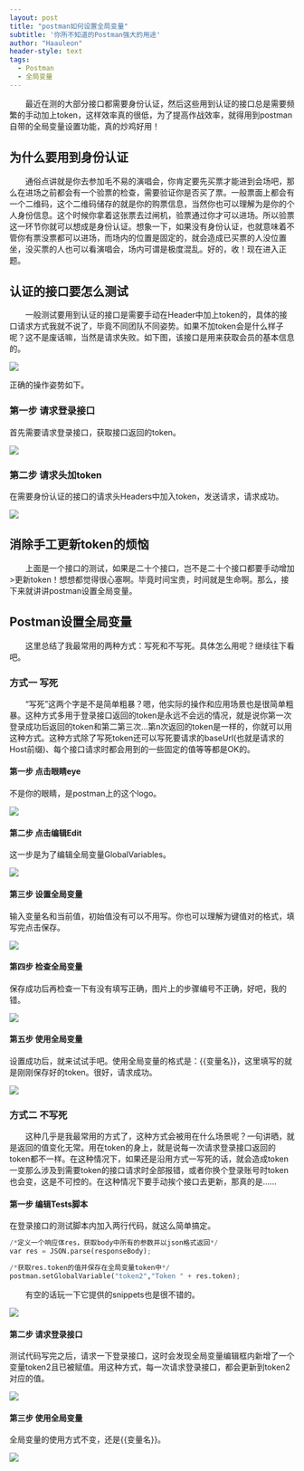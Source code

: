 ```yaml
---
layout: post
title: "postman如何设置全局变量"
subtitle: '你所不知道的Postman强大的用途'
author: "Haauleon"
header-style: text
tags:
  - Postman
  - 全局变量
---
```


&emsp;&emsp;最近在测的大部分接口都需要身份认证，然后这些用到认证的接口总是需要频繁的手动加上token，这样效率真的很低，为了提高作战效率，就得用到postman自带的全局变量设置功能，真的炒鸡好用！




## 为什么要用到身份认证
&emsp;&emsp;通俗点讲就是你去参加毛不易的演唱会，你肯定要先买票才能进到会场吧，那么在进场之前都会有一个验票的检查，需要验证你是否买了票。一般票面上都会有一个二维码，这个二维码储存的就是你的购票信息，当然你也可以理解为是你的个人身份信息。这个时候你拿着这张票去过闸机，验票通过你才可以进场。所以验票这一环节你就可以想成是身份认证。想象一下，如果没有身份认证，也就意味着不管你有票没票都可以进场，而场内的位置是固定的，就会造成已买票的人没位置坐，没买票的人也可以看演唱会，场内可谓是极度混乱。好的，收！现在进入正题。

## 认证的接口要怎么测试
&emsp;&emsp;一般测试要用到认证的接口是需要手动在Header中加上token的，具体的接口请求方式我就不说了，毕竟不同团队不同姿势。如果不加token会是什么样子呢？这不是废话嘛，当然是请求失败。如下图，该接口是用来获取会员的基本信息的。                

![](\img\in-post\2019-04-16-PostmanToken\1.jpg)         

正确的操作姿势如下。

### 第一步 请求登录接口
首先需要请求登录接口，获取接口返回的token。        

![](\img\in-post\2019-04-16-PostmanToken\2.jpg)

### 第二步 请求头加token
在需要身份认证的接口的请求头Headers中加入token，发送请求，请求成功。         

![](\img\in-post\2019-04-16-PostmanToken\3.jpg)

## 消除手工更新token的烦恼
&emsp;&emsp;上面是一个接口的测试，如果是二十个接口，岂不是二十个接口都要手动增加>更新token！想想都觉得很心塞啊。毕竟时间宝贵，时间就是生命啊。那么，接下来就讲讲postman设置全局变量。        

## Postman设置全局变量 
&emsp;&emsp;这里总结了我最常用的两种方式：写死和不写死。具体怎么用呢？继续往下看吧。

### 方式一 写死
&emsp;&emsp;“写死”这两个字是不是简单粗暴？嗯，他实际的操作和应用场景也是很简单粗暴。这种方式多用于登录接口返回的token是永远不会远的情况，就是说你第一次登录成功后返回的token和第二第三次...第n次返回的token是一样的，你就可以用这种方式。这种方式除了写死token还可以写死要请求的baseUrl(也就是请求的Host前缀)、每个接口请求时都会用到的一些固定的值等等都是OK的。        

#### 第一步 点击眼睛eye
不是你的眼睛，是postman上的这个logo。         

![](\img\in-post\2019-04-16-PostmanToken\4.jpg)

#### 第二步 点击编辑Edit
这一步是为了编辑全局变量GlobalVariables。       

![](\img\in-post\2019-04-16-PostmanToken\5.jpg)

#### 第三步 设置全局变量
输入变量名和当前值，初始值没有可以不用写。你也可以理解为键值对的格式，填写完点击保存。                 

![](\img\in-post\2019-04-16-PostmanToken\6.jpg) 

#### 第四步 检查全局变量
保存成功后再检查一下有没有填写正确，图片上的步骤编号不正确，好吧，我的错。         

![](\img\in-post\2019-04-16-PostmanToken\7.jpg)      

#### 第五步 使用全局变量
设置成功后，就来试试手吧。使用全局变量的格式是：{{变量名}}，这里填写的就是刚刚保存好的token。很好，请求成功。         

![](\img\in-post\2019-04-16-PostmanToken\8.jpg)   

### 方式二 不写死
&emsp;&emsp;这种几乎是我最常用的方式了，这种方式会被用在什么场景呢？一句讲晒，就是返回的值变化无常。用在token的身上，就是说每一次请求登录接口返回的token都不一样。在这种情况下，如果还是沿用方式一写死的话，就会造成token一变那么涉及到需要token的接口请求时全部报错，或者你换个登录账号时token也会变，这是不可控的。在这种情况下要手动挨个接口去更新，那真的是......         

#### 第一步 编辑Tests脚本
在登录接口的测试脚本内加入两行代码，就这么简单搞定。      

```python
/*定义一个响应体res，获取body中所有的参数并以json格式返回*/
var res = JSON.parse(responseBody);

/*获取res.token的值并保存在全局变量token中*/
postman.setGlobalVariable("token2","Token " + res.token);
```         
&emsp;&emsp;有空的话玩一下它提供的snippets也是很不错的。        

![](\img\in-post\2019-04-16-PostmanToken\9.jpg)

#### 第二步 请求登录接口
测试代码写完之后，请求一下登录接口，这时会发现全局变量编辑框内新增了一个变量token2且已被赋值。用这种方式，每一次请求登录接口，都会更新到token2对应的值。         

![](\img\in-post\2019-04-16-PostmanToken\10.jpg)        

#### 第三步 使用全局变量 
全局变量的使用方式不变，还是{{变量名}}。         

![](\img\in-post\2019-04-16-PostmanToken\11.jpg)